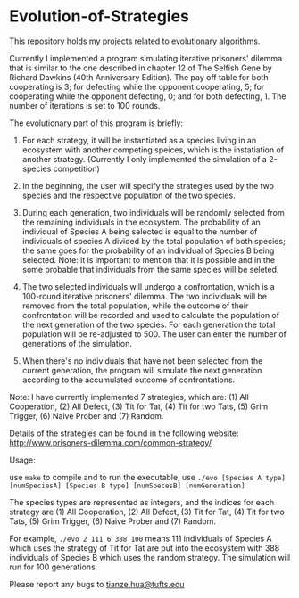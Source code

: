 # Evolution-of-Strategies

This repository holds my projects related to evolutionary algorithms.

Currently I implemented a program simulating iterative prisoners' dilemma that is similar to the one described in chapter 12 of The Selfish Gene by Richard Dawkins (40th Anniversary Edition). The pay off table for both cooperating is 3; for defecting while the opponent cooperating, 5; for cooperating while the opponent defecting, 0; and for both defecting, 1. The number of iterations is set to 100 rounds. 

The evolutionary part of this program is briefly: 

1. For each strategy, it will be instantiated as a species living in an ecosystem with another competing speices, which is the instatiation of another strategy. (Currently I only implemented the simulation of a 2-species competition)

2. In the beginning, the user will specify the strategies used by the two species and the respective population of the two species. 

3. During each generation, two individuals will be randomly selected from the remaining individuals in the ecosystem. The probability of an individual of Species A being selected is equal to the number of individuals of species A divided by the total population of both species; the same goes for the probability of an individual of Species B being selected. Note: it is important to mention that it is possible and in the some probable that individuals from the same species will be seleted. 

4. The two selected individuals will undergo a confrontation, which is a 100-round iterative prisoners' dilemma. The two individuals will be removed from the total population, while the outcome of their confrontation will be recorded and used to calculate the population of the next generation of the two species. For each generation the total population will be re-adjusted to 500. The user can enter the number of generations of the simulation. 

5. When there's no individuals that have not been selected from the current generation, the program will simulate the next generation according to the accumulated outcome of confrontations. 

Note: I have currently implemented 7 strategies, which are:
(1) All Cooperation, (2) All Defect, (3) Tit for Tat, (4) Tit for two Tats, (5) Grim Trigger, (6) Naive Prober and (7) Random.

Details of the strategies can be found in the following website:
http://www.prisoners-dilemma.com/common-strategy/

Usage: 

use `make` to compile and 
to run the executable, use 
`./evo [Species A type] [numSpeciesA] [Species B type] [numSpecesB] [numGeneration]`

The species types are represented as integers, and the indices for each strategy are (1) All Cooperation, (2) All Defect, (3) Tit for Tat, (4) Tit for two Tats, (5) Grim Trigger, (6) Naive Prober and (7) Random.

For example, 
`./evo 2 111 6 388 100` 
means 111 individuals of Species A which uses the strategy of Tit for Tat are put into the ecosystem with 388 individuals of Species B which uses the random strategy. The simulation will run for 100 generations. 

Please report any bugs to tianze.hua@tufts.edu
